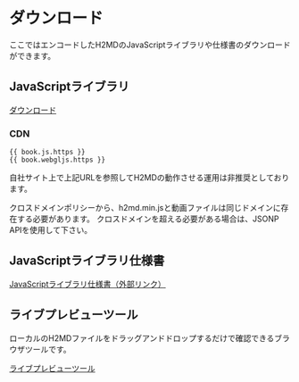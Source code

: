 # ダウンロード

ここではエンコードしたH2MDのJavaScriptライブラリや仕様書のダウンロードができます。

## JavaScriptライブラリ

[ダウンロード](./h2mdjs.zip)

### CDN
<pre><code>{{ book.js.https }}
{{ book.webgljs.https }}</code></pre>

自社サイト上で上記URLを参照してH2MDの動作させる運用は非推奨としております。

クロスドメインポリシーから、h2md.min.jsと動画ファイルは同じドメインに存在する必要があります。
クロスドメインを超える必要がある場合は、JSONP APIを使用して下さい。

## JavaScriptライブラリ仕様書

[JavaScriptライブラリ仕様書（外部リンク）](https://h2md.axell-embedded.com/supports/documents.html)

## ライブプレビューツール

ローカルのH2MDファイルをドラッグアンドドロップするだけで確認できるブラウザツールです。

[ライブプレビューツール](./preview.md)
